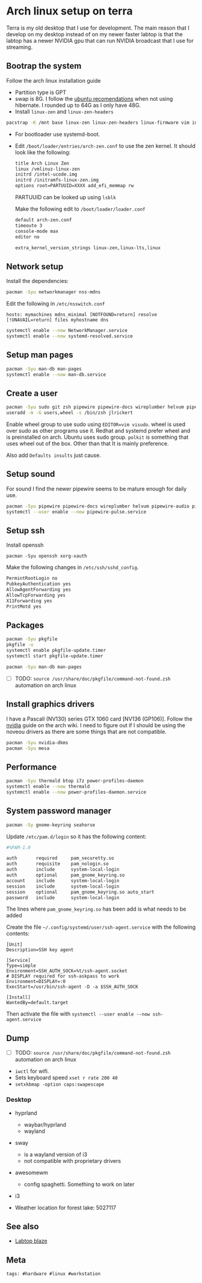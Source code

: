 # Arch linux setup on terra

Terra is my old desktop that I use for development. The main reason that I develop on my desktop instead of on my newer faster labtop is that the labtop has a newer NVIDIA gpu that can run NVIDIA broadcast that I use for streaming.

## Bootrap the system

Follow the arch linux installation guide

- Partition type is GPT
- swap is 8G. I follow the [ubuntu recomendations] when not using hibernate. I rounded up to 64G as I only have 48G.
- Install `linux-zen` and `linux-zen-headers`

```bash
pacstrap -K /mnt base linux-zen linux-zen-headers linux-firmware vim intel-ucode
```

- For bootloader use systemd-boot.
- Edit `/boot/loader/entries/arch-zen.conf` to use the zen kernel. It should look like the following:

  ```bash
  title Arch Linux Zen
  linux /vmlinuz-linux-zen
  initrd /intel-ucode.img
  initrd /initramfs-linux-zen.img
  options root=PARTUUID=XXXX add_efi_memmap rw
  ```

  PARTUUID can be looked up using `lsblk`

  Make the following edit to `/boot/loader/loader.conf`

  ```bash
  default arch-zen.conf
  timeoute 3
  console-mode max
  editor no
  ```

  ```bash
  extra_kernel_version_strings linux-zen,linux-lts,linux
  ```

## Network setup

Install the dependencies:

```bash
pacman -Syu networkmanager nss-mdns
```

Edit the following in `/etc/nsswitch.conf`

```config
hosts: mymachines mdns_minimal [NOTFOUND=return] resolve [!UNAVAIL=return] files myhostname dns
```

```bash
systemctl enable --now NetworkManager.service
systemctl enable --now systemd-resolved.service
```

## Setup man pages

```bash
pacman -Syu man-db man-pages
systemctl enable --now man-db.service
```

## Create a user

```bash
pacman -Syu sudo git zsh pipewire pipewire-docs wireplumber helvum pipewire-audio pipewire-alsa pipewire-pulse
useradd -m -G users,wheel -s /bin/zsh jlrickert
```

Enable wheel group to use sudo using `EDITOR=vim visudo`. wheel is used over sudo as other programs use it. Redhat and systemd prefer wheel and is preinstalled on arch. Ubuntu uses sudo group. `polkit` is something that uses wheel out of the box. Other than that It is mainly preference.

Also add `Defaults insults` just cause.

## Setup sound

For sound I find the newer pipewire seems to be mature enough for daily use.

```bash
pacman -Syu pipewire pipewire-docs wireplumber helvum pipewire-audio pipewire-alsa pipewire-pulse
systemctl --user enable --now pipewire-pulse.service
```

## Setup ssh

Install openssh

```
pacman -Syu openssh xorg-xauth
```

Make the following changes in `/etc/ssh/sshd_config`.

```bash
PermintRootLogin no
PubkeyAuthentication yes
AllowAgentForwarding yes
AllowTcpForwarding yes
X11Forwarding yes
PrintMotd yes
```

## Packages

```bash
pacman -Syu pkgfile
pkgfile -u
systemctl enable pkgfile-update.timer
systemctl start pkgfile-update.timer

pacman -Syu man-db man-pages
```

- [ ] TODO: `source /usr/share/doc/pkgfile/command-not-found.zsh` automation on arch linux

## Install graphics drivers

I have a Pascall (NV130) series GTX 1060 card [NV136 (GP106)]. Follow the [nvidia](https://wiki.archlinux.org/title/NVIDIA) guide on the arch wiki. I need to figure out if I should be using the noveou drivers as there are some things that are not compatible.

```bash
pacman -Syu nvidia-dkms
pacman -Syu mesa
```

## Performance

```bash
pacman -Syu thermald btop i7z power-profiles-daemon
systemctl enable --now thermald
systemctl enable --now power-profiles-daemon.service
```

## System password manager

```bash
pacman -Sy gnome-keyring seahorse
```

Update `/etc/pam.d/login` so it has the following content:

```bash
#%PAM-1.0

auth       required     pam_securetty.so
auth       requisite    pam_nologin.so
auth       include      system-local-login
auth       optional     pam_gnome_keyring.so
account    include      system-local-login
session    include      system-local-login
session    optional     pam_gnome_keyring.so auto_start
password   include      system-local-login
```

The lines where `pam_gnome_keyring.so` has been add is what needs to be added

Create the file `~/.config/systemd/user/ssh-agent.service` with the following contents:

```
[Unit]
Description=SSH key agent

[Service]
Type=simple
Environment=SSH_AUTH_SOCK=%t/ssh-agent.socket
# DISPLAY required for ssh-askpass to work
Environment=DISPLAY=:0
ExecStart=/usr/bin/ssh-agent -D -a $SSH_AUTH_SOCK

[Install]
WantedBy=default.target
```

Then activate the file with `systemctl --user enable --now ssh-agent.service`

## Dump

- [ ] TODO: `source /usr/share/doc/pkgfile/command-not-found.zsh` automation on arch linux
- `iwctl` for wifi.
- Sets keyboard speed `xset r rate 200 40`
- `setxkbmap -option caps:swapescape`

### Desktop

- hyprland

  - waybar/hyprland
  - wayland

- sway

  - is a wayland version of i3
  - not compatible with proprietary drivers

- awesomewm

  - config spaghetti. Something to work on later

- i3

- Weather location for forest lake: 5027117

[ubuntu recomendations]: https://itsfoss.com/swap-size/

## See also

- [Labtop blaze](../287)

## Meta

    tags: #hardware #linux #workstation
